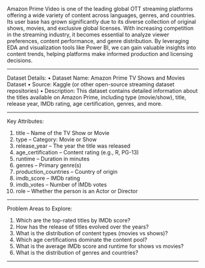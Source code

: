 Amazon Prime Video is one of the leading global OTT streaming platforms offering a wide variety of content across languages, genres, and countries. Its user base has grown significantly due to its diverse collection of original shows, movies, and exclusive global licenses.
With increasing competition in the streaming industry, it becomes essential to analyze viewer preferences, content performance, and genre distribution. By leveraging EDA and visualization tools like Power BI, we can gain valuable insights into content trends, helping platforms make informed production and licensing decisions.
________________________________________
Dataset Details:
•	Dataset Name: Amazon Prime TV Shows and Movies Dataset
•	Source: Kaggle (or other open-source streaming dataset repositories)
•	Description: This dataset contains detailed information about the titles available on Amazon Prime, including type (movie/show), title, release year, IMDb rating, age certification, genres, and more.
________________________________________
Key Attributes:
1.	title – Name of the TV Show or Movie
2.	type – Category: Movie or Show
3.	release_year – The year the title was released
4.	age_certification – Content rating (e.g., R, PG-13)
5.	runtime – Duration in minutes
6.	genres – Primary genre(s)
7.	production_countries – Country of origin
8.	imdb_score – IMDb rating
9.	imdb_votes – Number of IMDb votes
10.	role – Whether the person is an Actor or Director
________________________________________
Problem Areas to Explore:
1.	Which are the top-rated titles by IMDb score?
2.	How has the release of titles evolved over the years?
3.	What is the distribution of content types (movies vs shows)?
4.	Which age certifications dominate the content pool?
5.	What is the average IMDb score and runtime for shows vs movies?
6.	What is the distribution of genres and countries?
________________________________________
